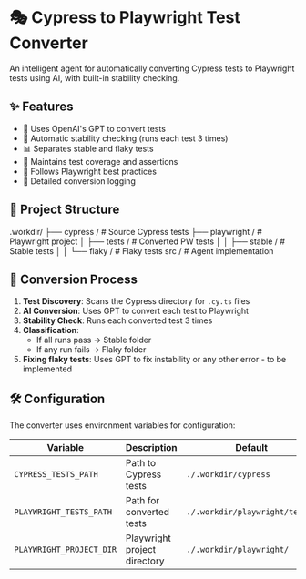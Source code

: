# 🎭 Cypress to Playwright Test Converter

An intelligent agent for automatically converting Cypress tests to Playwright tests using AI, with built-in stability checking.

## ✨ Features

- 🤖 Uses OpenAI's GPT to convert tests
- 🧪 Automatic stability checking (runs each test 3 times)
- 📊 Separates stable and flaky tests
- 🔄 Maintains test coverage and assertions
- 🎯 Follows Playwright best practices
- 📝 Detailed conversion logging

## 📁 Project Structure 
.workdir/
├── cypress     / # Source Cypress tests
├── playwright  / # Playwright project
│ ├── tests     / # Converted PW tests
│ │ ├── stable  / # Stable tests
│ │ └── flaky   / # Flaky tests
src             / # Agent implementation    


## 🔄 Conversion Process

1. **Test Discovery**: Scans the Cypress directory for `.cy.ts` files
2. **AI Conversion**: Uses GPT to convert each test to Playwright
3. **Stability Check**: Runs each converted test 3 times
4. **Classification**: 
   - If all runs pass → Stable folder
   - If any run fails → Flaky folder
5. **Fixing flaky tests**: Uses GPT to fix instability or any other error - to be implemented

## 🛠️ Configuration

The converter uses environment variables for configuration:

| Variable | Description | Default |
|----------|-------------|---------|
| `CYPRESS_TESTS_PATH` | Path to Cypress tests | `./.workdir/cypress` |
| `PLAYWRIGHT_TESTS_PATH` | Path for converted tests | `./.workdir/playwright/tests/` |
| `PLAYWRIGHT_PROJECT_DIR` | Playwright project directory | `./.workdir/playwright/` 